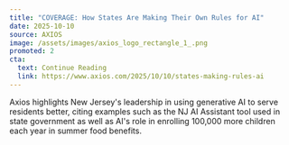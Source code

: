 ```yaml
---
title: "COVERAGE: How States Are Making Their Own Rules for AI"
date: 2025-10-10
source: AXIOS
image: /assets/images/axios_logo_rectangle_1_.png
promoted: 2
cta:
  text: Continue Reading
  link: https://www.axios.com/2025/10/10/states-making-rules-ai
---
```

Axios highlights New Jersey's leadership in using generative AI to serve residents better, citing examples such as the NJ AI Assistant tool used in state government as well as AI's role in enrolling 100,000 more children each year in summer food benefits.
